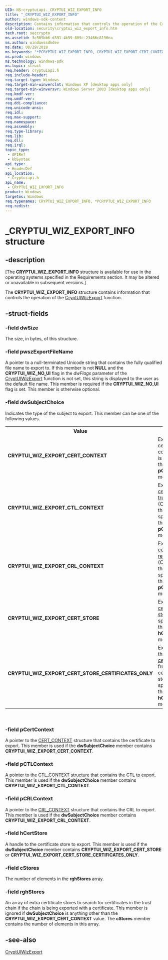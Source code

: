 ```yaml
---
UID: NS:cryptuiapi._CRYPTUI_WIZ_EXPORT_INFO
title: "_CRYPTUI_WIZ_EXPORT_INFO"
author: windows-sdk-content
description: Contains information that controls the operation of the CryptUIWizExport function.
old-location: security\cryptui_wiz_export_info.htm
tech.root: seccrypto
ms.assetid: 3c509bb6-d391-4b59-809c-23466c8196ea
ms.author: windowssdkdev
ms.date: 08/29/2018
ms.keywords: "*PCRYPTUI_WIZ_EXPORT_INFO, CRYPTUI_WIZ_EXPORT_CERT_CONTEXT, CRYPTUI_WIZ_EXPORT_CERT_STORE, CRYPTUI_WIZ_EXPORT_CERT_STORE_CERTIFICATES_ONLY, CRYPTUI_WIZ_EXPORT_CRL_CONTEXT, CRYPTUI_WIZ_EXPORT_CTL_CONTEXT, CRYPTUI_WIZ_EXPORT_INFO, CRYPTUI_WIZ_EXPORT_INFO structure [Security], PCRYPTUI_WIZ_EXPORT_INFO, PCRYPTUI_WIZ_EXPORT_INFO structure pointer [Security], _CRYPTUI_WIZ_EXPORT_INFO, cryptuiapi/CRYPTUI_WIZ_EXPORT_INFO, cryptuiapi/PCRYPTUI_WIZ_EXPORT_INFO, security.cryptui_wiz_export_info"
ms.prod: windows
ms.technology: windows-sdk
ms.topic: struct
req.header: cryptuiapi.h
req.include-header: 
req.target-type: Windows
req.target-min-winverclnt: Windows XP [desktop apps only]
req.target-min-winversvr: Windows Server 2003 [desktop apps only]
req.kmdf-ver: 
req.umdf-ver: 
req.ddi-compliance: 
req.unicode-ansi: 
req.idl: 
req.max-support: 
req.namespace: 
req.assembly: 
req.type-library: 
req.lib: 
req.dll: 
req.irql: 
topic_type:
 - APIRef
 - kbSyntax
api_type:
 - HeaderDef
api_location:
 - Cryptuiapi.h
api_name:
 - CRYPTUI_WIZ_EXPORT_INFO
product: Windows
targetos: Windows
req.typenames: CRYPTUI_WIZ_EXPORT_INFO, *PCRYPTUI_WIZ_EXPORT_INFO
req.redist: 
---
```


# _CRYPTUI_WIZ_EXPORT_INFO structure


## -description


<p class="CCE_Message">[The  <b>CRYPTUI_WIZ_EXPORT_INFO</b> structure is available for use in the operating systems specified in the Requirements section. It may be altered or unavailable in subsequent versions.]

The <b>CRYPTUI_WIZ_EXPORT_INFO</b> structure contains information that controls the operation of the <a href="https://msdn.microsoft.com/en-us/library/Aa380395(v=VS.85).aspx">CryptUIWizExport</a> function.


## -struct-fields




### -field dwSize

The size, in bytes, of this structure.


### -field pwszExportFileName

A pointer to a null-terminated Unicode string that contains the fully qualified file name to export to. If this member is
not <b>NULL</b> and the <b>CRYPTUI_WIZ_NO_UI</b> flag in the <i>dwFlags</i> parameter of the <a href="https://msdn.microsoft.com/en-us/library/Aa380395(v=VS.85).aspx">CryptUIWizExport</a> function is not set, this string is
displayed to the user as the default file name. This member is required if the <b>CRYPTUI_WIZ_NO_UI</b> flag is set.  This member is otherwise optional.


### -field dwSubjectChoice

Indicates the type of the subject to export.  This member can be one of the following values.

<table>
<tr>
<th>Value</th>
<th>Meaning</th>
</tr>
<tr>
<td width="40%"><a id="CRYPTUI_WIZ_EXPORT_CERT_CONTEXT"></a><a id="cryptui_wiz_export_cert_context"></a><dl>
<dt><b>CRYPTUI_WIZ_EXPORT_CERT_CONTEXT</b></dt>
</dl>
</td>
<td width="60%">
Export the certificate context that is specified in the <b>pCertContext</b> member.

</td>
</tr>
<tr>
<td width="40%"><a id="CRYPTUI_WIZ_EXPORT_CTL_CONTEXT"></a><a id="cryptui_wiz_export_ctl_context"></a><dl>
<dt><b>CRYPTUI_WIZ_EXPORT_CTL_CONTEXT</b></dt>
</dl>
</td>
<td width="60%">
Export the <a href="https://msdn.microsoft.com/en-us/library/ms721572(v=VS.85).aspx">certificate trust list</a> (CTL) context that is specified in the <b>pCTLContext</b> member.

</td>
</tr>
<tr>
<td width="40%"><a id="CRYPTUI_WIZ_EXPORT_CRL_CONTEXT"></a><a id="cryptui_wiz_export_crl_context"></a><dl>
<dt><b>CRYPTUI_WIZ_EXPORT_CRL_CONTEXT</b></dt>
</dl>
</td>
<td width="60%">
Export the <a href="https://msdn.microsoft.com/en-us/library/ms721572(v=VS.85).aspx">certificate revocation list</a> (CRL) context that is specified in the <b>pCRLContext</b> member.

</td>
</tr>
<tr>
<td width="40%"><a id="CRYPTUI_WIZ_EXPORT_CERT_STORE"></a><a id="cryptui_wiz_export_cert_store"></a><dl>
<dt><b>CRYPTUI_WIZ_EXPORT_CERT_STORE</b></dt>
</dl>
</td>
<td width="60%">
Export the <a href="https://msdn.microsoft.com/en-us/library/ms721572(v=VS.85).aspx">certificate store</a> that is specified in the <b>hCertStore</b> member.

</td>
</tr>
<tr>
<td width="40%"><a id="CRYPTUI_WIZ_EXPORT_CERT_STORE_CERTIFICATES_ONLY"></a><a id="cryptui_wiz_export_cert_store_certificates_only"></a><dl>
<dt><b>CRYPTUI_WIZ_EXPORT_CERT_STORE_CERTIFICATES_ONLY</b></dt>
</dl>
</td>
<td width="60%">
Export only the <a href="https://msdn.microsoft.com/en-us/library/ms721572(v=VS.85).aspx">certificates</a> from the certificate store that is specified in the <b>hCertStore</b> member.

</td>
</tr>
</table>
 


### -field pCertContext

A pointer to the <a href="https://msdn.microsoft.com/en-us/library/Aa377189(v=VS.85).aspx">CERT_CONTEXT</a> structure that contains the certificate to export. This member is used if the <b>dwSubjectChoice</b> member contains <b>CRYPTUI_WIZ_EXPORT_CERT_CONTEXT</b>.


### -field pCTLContext

A pointer to the <a href="https://msdn.microsoft.com/en-us/library/Aa381486(v=VS.85).aspx">CTL_CONTEXT</a> structure that contains the CTL to export. This member is used if the <b>dwSubjectChoice</b> member contains <b>CRYPTUI_WIZ_EXPORT_CTL_CONTEXT</b>.


### -field pCRLContext

A pointer to the <a href="https://msdn.microsoft.com/en-us/library/Aa379873(v=VS.85).aspx">CRL_CONTEXT</a> structure that contains the CRL to export. This member is used if the <b>dwSubjectChoice</b> member contains <b>CRYPTUI_WIZ_EXPORT_CRL_CONTEXT</b>.


### -field hCertStore

A handle to the certificate store to export. This member is used if the <b>dwSubjectChoice</b> member contains <b>CRYPTUI_WIZ_EXPORT_CERT_STORE</b> or <b>CRYPTUI_WIZ_EXPORT_CERT_STORE_CERTIFICATES_ONLY</b>.


### -field cStores

The number of elements in the <b>rghStores</b> array.


### -field rghStores

An array of extra certificate stores to search for certificates in the trust chain if the chain is being exported with a certificate.
This member is ignored if <b>dwSubjectChoice</b> is anything other than the   <b>CRYPTUI_WIZ_EXPORT_CERT_CONTEXT</b> value. The <b>cStores</b> member contains the number of elements in this array.


## -see-also




<a href="https://msdn.microsoft.com/en-us/library/Aa380395(v=VS.85).aspx">CryptUIWizExport</a>
 

 

